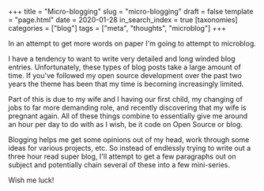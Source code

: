 +++
title = "Micro-blogging"
slug = "micro-blogging"
draft = false
template = "page.html"
date = 2020-01-28
in_search_index = true
[taxonomies]
categories = ["blog"]
tags = ["meta", "thoughts", "microblog"]
+++

In an attempt to get more words on paper I'm going to attempt to microblog.

<!-- more --> 

I have a tendency to want to write very detailed and long winded blog entries.
Unfortunately, these types of blog posts take a large amount of time. If you've
followed my open source development over the past two years the theme has been
that my time is becoming increasingly limited.

Part of this is due to my wife and I having our first child, my changing of jobs
to far more demanding role, and recently discovering that my wife is pregnant
again. All of these things combine to essentially give me around an hour per day
to do with as I wish, be it code on Open Source or blog.

Blogging helps me get some opinions out of my head, work through some ideas for
various projects, etc. So instead of endlessly trying to write out a three hour
read super blog, I'll attempt to get a few paragraphs out on subject and
potentially chain several of these into a few mini-series. 

Wish me luck!
